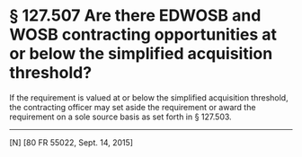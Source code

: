# § 127.507   Are there EDWOSB and WOSB contracting opportunities at or below the simplified acquisition threshold?

If the requirement is valued at or below the simplified acquisition threshold, the contracting officer may set aside the requirement or award the requirement on a sole source basis as set forth in § 127.503.



---

[N] [80 FR 55022, Sept. 14, 2015]




